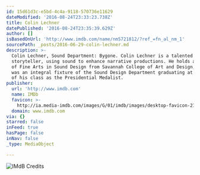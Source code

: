 ```yaml
---
id: 15d61d3c-e5bd-4c4a-9118-570736e11629
dateModified: '2016-08-24T23:33:23.738Z'
title: Colin Lechner
datePublished: '2016-08-24T23:35:39.629Z'
author: []
isBasedOnUrl: 'http://www.imdb.com/name/nm5721812/?ref_=fn_al_nm_1'
sourcePath: _posts/2016-06-29-colin-lechner.md
description: >-
  Colin Lechner, Sound Department: Bygone. Colin Lechner is a talented
  storyteller, using sound to enhance narrative productions. He holds a Masters
  of Fine Arts in Sound Design from Savannah College of Art and Design, where he
  was an integral fixture of the Sound Design Department graduating at the top
  of his class as the Presidential Medalist.
publisher:
  url: 'http://www.imdb.com'
  name: IMDb
  favicon: >-
    http://ia.media-imdb.com/images/G/01/imdb/images/desktop-favicon-2165806970._CB270901283_.ico
  domain: www.imdb.com
via: {}
starred: false
inFeed: true
hasPage: false
inNav: false
_type: MediaObject

---
```

![IMdB Credits](https://the-grid-user-content.s3-us-west-2.amazonaws.com/c8c73ac0-cbad-407c-b9ec-024da0acce19.jpg)